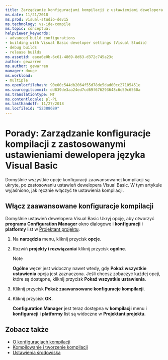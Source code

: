 ```yaml
---
title: Zarządzanie konfiguracjami kompilacji z ustawieniami dewelopera języka Visual Basic
ms.date: 11/21/2018
ms.prod: visual-studio-dev15
ms.technology: vs-ide-compile
ms.topic: conceptual
helpviewer_keywords:
- advanced build configurations
- building with Visual Basic developer settings (Visual Studio)
- debug builds
- release builds
ms.assetid: eaea6e0b-6c61-4869-8d63-d372c745a23c
author: gewarren
ms.author: gewarren
manager: douge
ms.workload:
- multiple
ms.openlocfilehash: 90e00c544db2064f55d78de5dad00cc27105451e
ms.sourcegitcommit: dd839de3aa24ed7cd69f676293648c6c59c6560a
ms.translationtype: MT
ms.contentlocale: pl-PL
ms.lasthandoff: 11/27/2018
ms.locfileid: "52388689"
---
```

# <a name="how-to-manage-build-configurations-with-visual-basic-developer-settings-applied"></a>Porady: Zarządzanie konfiguracje kompilacji z zastosowanymi ustawieniami dewelopera języka Visual Basic

Domyślnie wszystkie opcje konfiguracji zaawansowanej kompilacji są ukryte, po zastosowaniu ustawień dewelopera Visual Basic. W tym artykule wyjaśniono, jak ręcznie włączyć te ustawienia kompilacji.

## <a name="enable-advanced-build-configurations"></a>Włącz zaawansowane konfiguracje kompilacji

Domyślnie ustawień dewelopera Visual Basic Ukryj opcję, aby otworzyć **programu Configuration Manager** okno dialogowe i **konfiguracji** i **platformy** list w [ Projektant projektu](../ide/reference/application-page-project-designer-visual-basic.md).

1.  Na **narzędzia** menu, kliknij przycisk **opcje**.

2.  Rozwiń **projekty i rozwiązania**i kliknij przycisk **ogólne**.

    > [!NOTE]
    > **Ogólne** węzeł jest widoczny nawet wtedy, gdy **Pokaż wszystkie ustawienia** opcja jest zaznaczona. Jeśli chcesz zobaczyć każdej opcji, które są dostępne, kliknij przycisk **Pokaż wszystkie ustawienia**.

3.  Kliknij przycisk **Pokaż zaawansowane konfiguracje kompilacji**.

4.  Kliknij przycisk **OK**.

     **Configuration Manager** jest teraz dostępna w **kompilacji** menu i **konfiguracji** i **platformy** list są widoczne w  **Projektant projektu**.

## <a name="see-also"></a>Zobacz także

- [O konfiguracjach kompilacji](../ide/understanding-build-configurations.md)
- [Kompilowanie i tworzenie kompilacji](../ide/compiling-and-building-in-visual-studio.md)
- [Ustawienia środowiska](../ide/environment-settings.md)